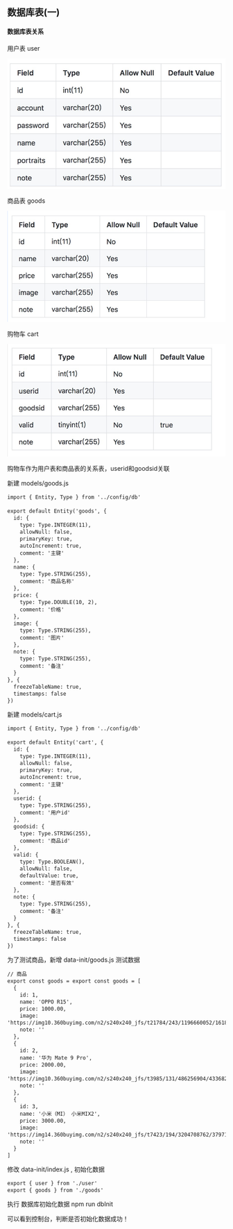 ## 数据库表(一)

#### 数据库表关系
用户表 user

![image](user.jpg)

商品表 goods

![image](goods.jpg)

购物车 cart

![image](cart.jpg)

购物车作为用户表和商品表的关系表，userid和goodsid关联

新建 models/goods.js
```
import { Entity, Type } from '../config/db'

export default Entity('goods', {
  id: {
    type: Type.INTEGER(11),
    allowNull: false,
    primaryKey: true,
    autoIncrement: true,
    comment: '主键'
  },
  name: {
    type: Type.STRING(255),
    comment: '商品名称'
  },
  price: {
    type: Type.DOUBLE(10, 2),
    comment: '价格'
  },
  image: {
    type: Type.STRING(255),
    comment: '图片'
  },
  note: {
    type: Type.STRING(255),
    comment: '备注'
  }
}, {
  freezeTableName: true,
  timestamps: false
})
```
新建 models/cart.js
```
import { Entity, Type } from '../config/db'

export default Entity('cart', {
  id: {
    type: Type.INTEGER(11),
    allowNull: false,
    primaryKey: true,
    autoIncrement: true,
    comment: '主键'
  },
  userid: {
    type: Type.STRING(255),
    comment: '用户id'
  },
  goodsid: {
    type: Type.STRING(255),
    comment: '商品id'
  },
  valid: {
    type: Type.BOOLEAN(),
    allowNull: false,
    defaultValue: true,
    comment: '是否有效'
  },
  note: {
    type: Type.STRING(255),
    comment: '备注'
  }
}, {
  freezeTableName: true,
  timestamps: false
})
```

为了测试商品，新增 data-init/goods.js 测试数据
```
// 商品
export const goods = export const goods = [
  {
    id: 1,
    name: 'OPPO R15',
    price: 1000.00,
    image: 'https://img10.360buyimg.com/n2/s240x240_jfs/t21784/243/1196660052/161862/f6cd60b6/5b2234c8Na7be7d3c.jpg!q70.jpg',
    note: ''
  },
  {
    id: 2,
    name: '华为 Mate 9 Pro',
    price: 2000.00,
    image: 'https://img10.360buyimg.com/n2/s240x240_jfs/t3985/131/486256904/433682/1d9fc4d0/584fcc81N1a31a2c5.jpg!q70.jpg',
    note: ''
  },
  {
    id: 3,
    name: '小米（MI） 小米MIX2',
    price: 3000.00,
    image: 'https://img14.360buyimg.com/n2/s240x240_jfs/t7423/194/3204708762/379719/b21a9fc1/59bb872eNf44497eb.jpg!q70.jpg.webp',
    note: ''
  }
]
```
修改 data-init/index.js , 初始化数据
```
export { user } from './user'
export { goods } from './goods'
```
执行 数据库初始化数据 npm run dbInit

可以看到控制台，判断是否初始化数据成功！
